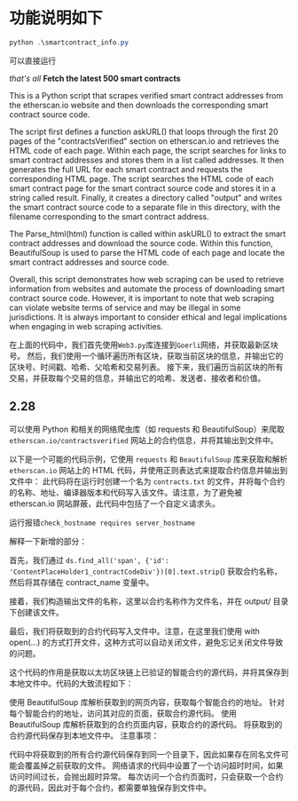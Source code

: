 # 功能说明如下

```powershell
python .\smartcontract_info.py
```

可以直接运行

_that's all_ **Fetch the latest 500 smart contracts**

This is a Python script that scrapes verified smart contract addresses from the etherscan.io website and then downloads the corresponding smart contract source code.

The script first defines a function askURL() that loops through the first 20 pages of the "contractsVerified" section on etherscan.io and retrieves the HTML code of each page. Within each page, the script searches for links to smart contract addresses and stores them in a list called addresses. It then generates the full URL for each smart contract and requests the corresponding HTML page. The script searches the HTML code of each smart contract page for the smart contract source code and stores it in a string called result. Finally, it creates a directory called "output" and writes the smart contract source code to a separate file in this directory, with the filename corresponding to the smart contract address.

The Parse_html(html) function is called within askURL() to extract the smart contract addresses and download the source code. Within this function, BeautifulSoup is used to parse the HTML code of each page and locate the smart contract addresses and source code.

Overall, this script demonstrates how web scraping can be used to retrieve information from websites and automate the process of downloading smart contract source code. However, it is important to note that web scraping can violate website terms of service and may be illegal in some jurisdictions. It is always important to consider ethical and legal implications when engaging in web scraping activities.

在上面的代码中，我们首先使用`Web3.py`库连接到`Goerli`网络，并获取最新区块号。
然后，我们使用一个循环遍历所有区块，获取当前区块的信息，并输出它的区块号、时间戳、哈希、父哈希和交易列表。
接下来，我们遍历当前区块的所有交易，并获取每个交易的信息，并输出它的哈希、发送者、接收者和价值。

## 2.28

可以使用 Python 和相关的网络爬虫库（如 requests 和 BeautifulSoup）来爬取 `etherscan.io/contractsverified` 网站上的合约信息，并将其输出到文件中。

以下是一个可能的代码示例，它使用 `requests` 和 `BeautifulSoup` 库来获取和解析 `etherscan.io` 网站上的 HTML 代码，并使用正则表达式来提取合约信息并输出到文件中：
此代码将在运行时创建一个名为 `contracts.txt` 的文件，并将每个合约的名称、地址、编译器版本和代码写入该文件。请注意，为了避免被 etherscan.io 网站屏蔽，此代码中包括了一个自定义请求头。

运行报错`check_hostname requires server_hostname`

解释一下新增的部分：

首先，我们通过 `ds.find_all('span', {'id': 'ContentPlaceHolder1_contractCodeDiv'})[0].text.strip`() 获取合约名称，然后将其存储在 contract_name 变量中。

接着，我们构造输出文件的名称，这里以合约名称作为文件名，并在 output/ 目录下创建该文件。

最后，我们将获取到的合约代码写入文件中。注意，在这里我们使用 with open(...) 的方式打开文件，这种方式可以自动关闭文件，避免忘记关闭文件导致的问题。

这个代码的作用是获取以太坊区块链上已验证的智能合约的源代码，并将其保存到本地文件中。代码的大致流程如下：

使用 BeautifulSoup 库解析获取到的网页内容，获取每个智能合约的地址。
针对每个智能合约的地址，访问其对应的页面，获取合约源代码。
使用 BeautifulSoup 库解析获取到的合约页面内容，获取合约的源代码。
将获取到的合约源代码保存到本地文件中。
注意事项：

代码中将获取到的所有合约源代码保存到同一个目录下，因此如果存在同名文件可能会覆盖掉之前获取的文件。
网络请求的代码中设置了一个访问超时时间，如果访问时间过长，会抛出超时异常。
每次访问一个合约页面时，只会获取一个合约的源代码，因此对于每个合约，都需要单独保存到文件中。
